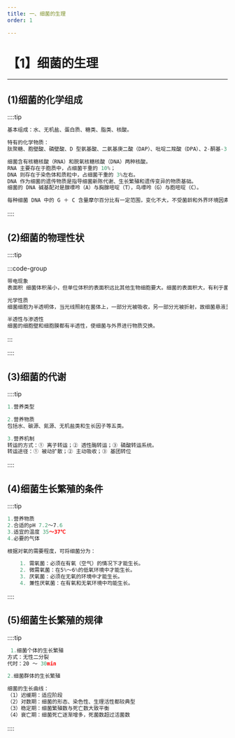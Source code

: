 ```yaml
---
title: 一、细菌的生理
order: 1

---
```


# 【1】细菌的生理

<kaodian :text="'微生物学检验记忆卡'" />

<!-- ###### 第三章 细菌的生理与遗传变异

> 微生物学检验 -->

<beitiW/>

---

## (1)细菌的化学组成

<son :text="'微生物学检验记忆卡'" text1="(1)细菌的化学组成" :textOption="[['了解',' 基本知识',' 相关专业知识'],['了解',' 基本知识',' 相关专业知识'],['了解',' 基本知识',' 相关专业知识']]" />

::::tip

```js
基本组成：水、无机盐、蛋白质、糖类、脂类、核酸。

特有的化学物质：
肽聚糖、胞壁酸、磷壁酸、D 型氨基酸、二氨基庚二酸（DAP）、吡啶二羧酸（DPA）、2-酮基-3-脱氧辛酸（KDO）、脂多糖（LPS）等。

细菌含有核糖核酸（RNA）和脱氧核糖核酸（DNA）两种核酸。
RNA 主要存在于胞质中，占细菌干重的 10%；
DNA 则存在于染色体和质粒中，占细菌干重的 3%左右。
DNA 作为细菌的遗传物质是指导细菌新陈代谢、生长繁殖和遗传变异的物质基础。
细菌的 DNA 碱基配对是腺嘌呤（A）与胸腺嘧啶（T），鸟嘌呤（G）与胞嘧啶（C）。

每种细菌 DNA 中的 G ＋ C 含量摩尔百分比有一定范围，变化不大，不受菌龄和外界环境因素的影响，故可作为细菌分类的一个重要依据。
```

::::

## (2)细菌的物理性状

<son :text="'微生物学检验记忆卡'" text1="(2)细菌的物理性状" :textOption="[['了解',' 基本知识',' 相关专业知识'],['了解',' 基本知识',' 相关专业知识'],['了解',' 基本知识',' 相关专业知识']]" />

::::tip

:::code-group

```js [带电现象]
带电现象
表面积 细菌体积虽小，但单位体积的表面积远比其他生物细胞要大。细菌的表面积大，有利于菌体内外界的物质交换，故细菌生长繁殖迅速。
```

```js [光学性质]
光学性质
细菌细胞为半透明体，当光线照射在菌体上，一部分光被吸收，另一部分光被折射，故细菌悬液呈混浊状态。菌数越多，浊度越大。
```

```js [半透性与渗透性]
半透性与渗透性
细菌的细胞壁和细胞膜都有半透性，使细菌与外界进行物质交换。
```

:::

::::

## (3)细菌的代谢

<son :text="'微生物学检验记忆卡'" text1="(3)细菌的代谢" :textOption="[['了解',' 基本知识','专业知识'],['了解',' 基本知识','专业知识'],['掌握',' 基本知识','专业知识']]" />

::::tip

```js
1.营养类型

2.营养物质
包括水、碳源、氮源、无机盐类和生长因子等五类。

3.营养机制
转运的方式：① 离子转运；② 透性酶转运；③ 磷酸转运系统。
转运途径：① 被动扩散；② 主动吸收；③ 基团转位
```

::::

## (4)细菌生长繁殖的条件

<son :text="'微生物学检验记忆卡'" text1="(4)细菌生长繁殖的条件" :textOption="[['熟悉','专业知识','专业实践能力'],['熟悉','专业知识','专业实践能力'],['掌握','专业知识','专业实践能力']]" />

::::tip

```js
1.营养物质
2.合适的pH 7.2～7.6
3.适宜的温度 35～37℃
4.必要的气体

根据对氧的需要程度，可将细菌分为：

    1. 需氧菌：必须在有氧（空气）的情况下才能生长。
    2. 微需氧菌：在5%～6%的低氧环境中才能生长。
    3. 厌氧菌：必须在无氧的环境中才能生长。
    4. 兼性厌氧菌：在有氧和无氧环境中均能生长。
```

::::

## (5)细菌生长繁殖的规律

<son :text="'微生物学检验记忆卡'" text1="(5)细菌生长繁殖的规律" :textOption="[['熟悉',' 基本知识','专业知识'],['熟悉',' 基本知识','专业知识'],['掌握',' 基本知识','专业知识']]" />

::::tip

```js
 1.细菌个体的生长繁殖
方式：无性二分裂
代时：20 ～ 30min

2.细菌群体的生长繁殖

细菌的生长曲线：
（1）迟缓期：适应阶段
（2）对数期：细菌的形态、染色性、生理活性都较典型
（3）稳定期：细菌繁殖数与死亡数大致平衡
（4）衰亡期：细菌死亡逐渐增多，死菌数超过活菌数
```

::::
